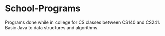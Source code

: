 # School-Programs
Programs done while in college for CS classes between CS140 and CS241.
Basic Java to data structures and algorithms. 
